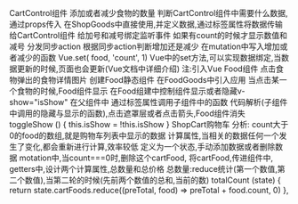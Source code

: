 CartControl组件
      添加或者减少食物的数量
  判断CartControl组件中需要什么数据,通过props传入
  在ShopGoods中直接使用,并定义数据,通过标签属性将数据传输给CartControl组件
  给加号和减号绑定监听事件
  如果有count的时候才显示数值和减号
  分发同步action
  根据同步action判断增加还是减少
  在mutation中写入增加或者减少的函数
   Vue.set( food, 'count', 1)
    Vue中的set方法,可以实现数据绑定,当数据更新的时候,页面也会更新(Vue文档中详细介绍)
      注:引入Vue
Food组件
    点击食物弹出的食物详情图片
  创建Food静态组件
  在FoodGoods中引入应用
  当点击某一个食物的时候,Food组件显示
   在Food组建中控制组件显示或者隐藏v-show="isShow"
   在父组件中 <Food ref="food" :food="food" />通过标签属性调用子组件中的函数
    代码解析(子组件中调用的隐藏与显示的函数),点击遮罩层或者点击箭头,Food组件消失
       toggleShow () {
              this.isShow = !this.isShow
            }
ShopCart购物车
  分析:
    count大于0的food的数组,就是购物车列表中显示的数据
    计算属性,当相关的数据任何一个发生了变化,都会重新进行计算,效率较低
    定义为一个状态,手动添加数据或者删除数据
      motation中,当count===0时,删除这个cartFood,
      将cartFood,传进组件中,
      getters中,设计两个计算属性,总数量和总价格
      总数量:reduce统计(第一个数值,第二个数值),当第二轮的时候(先前两个数值的总和,当前的数)
       totalCount (state) {
          return state.cartFoods.reduce((preTotal, food) => preTotal + food.count, 0)
        },


